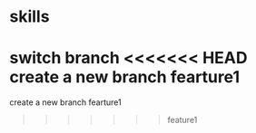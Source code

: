 # skills

switch 
branch
<<<<<<< HEAD
create a new branch fearture1
=======

create a new branch fearture1
>>>>>>> feature1
